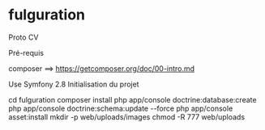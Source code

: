 # fulguration
Proto CV 

Pré-requis

composer ==> https://getcomposer.org/doc/00-intro.md

Use
Symfony 2.8
Initialisation du projet


cd fulguration
composer install
php app/console doctrine:database:create
php app/console doctrine:schema:update --force
php app/console asset:install
mkdir -p web/uploads/images
chmod -R 777 web/uploads
